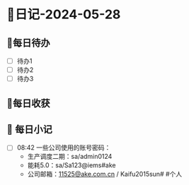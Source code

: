 # 📝日记-2024-05-28

## 📆每日待办

- [ ] 待办1
- [ ] 待办2
- [ ] 待办3

## 🛒每日收获





## 📝 每日小记


- [ ] 08:42 
    一些公司使用的账号密码：
    - 生产调度二期：sa/admin0124
    - 能耗5.0：sa/Sa123@iems#ake
    - 公司邮箱：11525@ake.com.cn / Kaifu2015sun# #个人
     